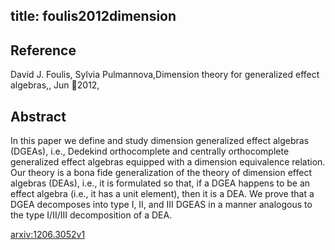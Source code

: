 title: foulis2012dimension
---


## Reference

David J. Foulis, Sylvia Pulmannova,Dimension theory for generalized effect algebras,, Jun 2012,

## Abstract 
  In this paper we define and study dimension generalized effect algebras
(DGEAs), i.e., Dedekind orthocomplete and centrally orthocomplete generalized
effect algebras equipped with a dimension equivalence relation. Our theory is a
bona fide generalization of the theory of dimension effect algebras (DEAs),
i.e., it is formulated so that, if a DGEA happens to be an effect algebra
(i.e., it has a unit element), then it is a DEA. We prove that a DGEA
decomposes into type I, II, and III DGEAS in a manner analogous to the type
I/II/III decomposition of a DEA.

    

[arxiv:1206.3052v1](https://arxiv.org/abs/1206.3052v1)